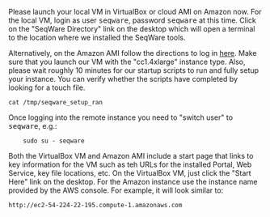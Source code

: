 Please launch your local VM in VirtualBox or cloud AMI on Amazon now.  For the
local VM, login as user <kbd>seqware</kbd>, password <kbd>seqware</kbd> at this
time. Click on the "SeqWare Directory" link on the desktop which will open a
terminal to the location where we installed the SeqWare tools.

Alternatively, on the Amazon AMI follow the directions to log in
[here](http://docs.aws.amazon.com/AWSEC2/latest/UserGuide/AccessingInstancesLinux.html).
Make sure that you launch our VM with the "cc1.4xlarge" instance type.
Also, please wait roughly 10 minutes for our startup scripts to run and fully setup your instance. You can verify whether the scripts have completed by looking for a touch file.

	cat /tmp/seqware_setup_ran 

Once logging into the remote instance you need to "switch user" to
<kbd>seqware</kbd>, e.g.:

        sudo su - seqware

Both the VirtualBox VM and Amazon AMI include a start page that links to key information
for the VM such as teh URLs for the installed Portal, Web Service, key file locations, etc.
On the VirtualBox VM, just click the "Start Here" link on the desktop.  For the Amazon instance
use the instance name provided by the AWS console. For example, it will look similar to:

	http://ec2-54-224-22-195.compute-1.amazonaws.com


